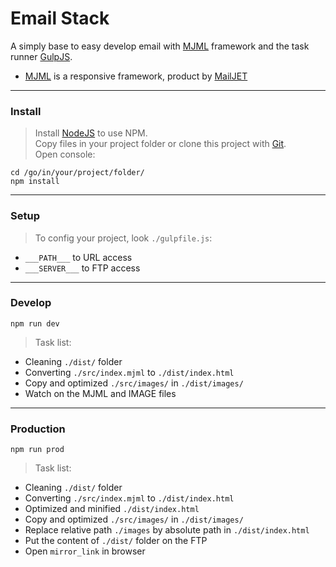 # Email Stack 

A simply base to easy develop email with [MJML](https://mjml.io/) framework and the task runner [GulpJS](https://gulpjs.com/).

- [MJML](https://mjml.io/) is a responsive framework, product by [MailJET](https://fr.mailjet.com/)

----

### Install

> Install [NodeJS](https://nodejs.org/) to use NPM.  
Copy files in your project folder or clone this project with [Git](https://git-scm.com/).  
Open console:

	cd /go/in/your/project/folder/
    npm install

----

### Setup

> To config your project, look `./gulpfile.js`:  
- `___PATH___` to URL access  
- `___SERVER___` to FTP access  

----

### Develop

    npm run dev

> Task list:  
- Cleaning `./dist/` folder  
- Converting `./src/index.mjml` to `./dist/index.html`  
- Copy and optimized `./src/images/` in `./dist/images/`  
- Watch on the MJML and IMAGE files  

----

### Production

    npm run prod

> Task list:  
- Cleaning `./dist/` folder  
- Converting `./src/index.mjml` to `./dist/index.html`  
- Optimized and minified `./dist/index.html`  
- Copy and optimized `./src/images/` in `./dist/images/`  
- Replace relative path `./images` by absolute path in `./dist/index.html`  
- Put the content of `./dist/` folder on the FTP  
- Open `mirror_link` in browser  